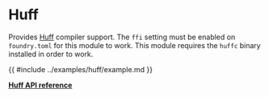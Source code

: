 # Huff

Provides [Huff](https://huff.sh/) compiler support. The `ffi` setting must be enabled on `foundry.toml` for this module
to work. This module requires the `huffc` binary installed in order to work.

{{ #include ../examples/huff/example.md }}

[**Huff API reference**](../references/Huff.md)
